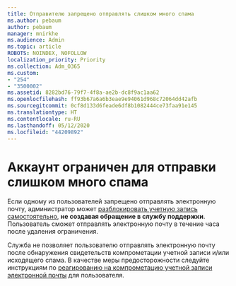 ```yaml
---
title: Отправителю запрещено отправлять слишком много спама
ms.author: pebaum
author: pebaum
manager: mnirkhe
ms.audience: Admin
ms.topic: article
ROBOTS: NOINDEX, NOFOLLOW
localization_priority: Priority
ms.collection: Adm_O365
ms.custom:
- "254"
- "3500002"
ms.assetid: 8282bd76-79f7-4f8a-ae2b-dc8f9ac1aa62
ms.openlocfilehash: ff93b67a6a6b3eae9e94061d968c72064dd42afb
ms.sourcegitcommit: 0cf8d133d6feade6df8b1082444ce73faa91e145
ms.translationtype: HT
ms.contentlocale: ru-RU
ms.lasthandoff: 05/12/2020
ms.locfileid: "44209892"
---
```

# <a name="account-is-restricted-for-sending-too-much-spam"></a>Аккаунт ограничен для отправки слишком много спама

Если одному из пользователей запрещено отправлять электронную почту, администратор может [разблокировать учетную запись самостоятельно](https://protection.office.com/?hash=/restrictedusers), **не создавая обращение в службу поддержки**. Пользователь сможет отправлять электронную почту в течение часа после удаления ограничения.

Служба не позволяет пользователю отправлять электронную почту после обнаружения свидетельств компрометации учетной записи и/или исходящего спама. В качестве меры предосторожности следуйте инструкциям по [реагированию на компрометацию учетной записи электронной почты](https://docs.microsoft.com/office365/securitycompliance/responding-to-a-compromised-email-account) для пользователя.
